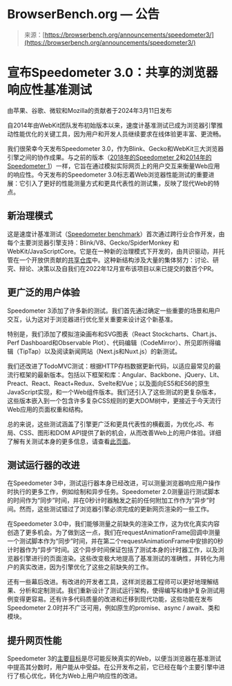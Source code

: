 <!--yml

类别：未分类

日期：2024-05-27 14:49:47

-->

# BrowserBench.org — 公告

> 来源：[https://browserbench.org/announcements/speedometer3/](https://browserbench.org/announcements/speedometer3/)

# 宣布Speedometer 3.0：共享的浏览器响应性基准测试

由苹果、谷歌、微软和Mozilla的贡献者于2024年3月11日发布

自2014年由WebKit团队发布初始版本以来，速度计基准测试已成为浏览器引擎推动性能优化的关键工具，因为用户和开发人员继续要求在线体验更丰富、更流畅。

我们很荣幸今天发布Speedometer 3.0，作为Blink、Gecko和WebKit三大浏览器引擎之间的协作成果。与之前的版本（[2018年的Speedometer 2](https://webkit.org/blog/8063/speedometer-2-0-a-benchmark-for-modern-web-app-responsiveness/)和[2014年的Speedometer 1](https://webkit.org/blog/3395/speedometer-benchmark-for-web-app-responsiveness/)）一样，它旨在通过模拟实际网页上的用户交互来衡量Web应用的响应性。今天发布的Speedometer 3.0标志着Web浏览器性能测试的重要进展：它引入了更好的性能测量方式和更具代表性的测试集，反映了现代Web的特点。

## 新治理模式

这是速度计基准测试（[Speedometer benchmark](https://github.com/WebKit/Speedometer/)）首次通过跨行业合作开发，由每个主要浏览器引擎支持：Blink/V8、Gecko/SpiderMonkey 和 WebKit/JavaScriptCore。它是在一种新的治理模式下开发的，由共识驱动，并托管在一个开放供贡献的[共享仓库](https://github.com/WebKit/Speedometer/)中。这种新结构涉及大量的集体努力：讨论、研究、辩论、决策以及自我们在2022年12月宣布该项目以来已提交的数百个PR。

## 更广泛的用户体验

Speedometer 3添加了许多新的测试。我们首先通过确定一些重要的场景和用户交互，认为这对于浏览器进行优化至关重要来设计这个新基准。

特别是，我们添加了模拟渲染画布和SVG图表（React Stockcharts、Chart.js、Perf Dashboard和Observable Plot）、代码编辑（CodeMirror）、所见即所得编辑（TipTap）以及阅读新闻网站（Next.js和Nuxt.js）的新测试。

我们还改进了TodoMVC测试：根据HTTP存档数据更新代码，以适应最常见的最流行框架的最新版本。包括以下框架和库：Angular、Backbone、jQuery、Lit、Preact、React、React+Redux、Svelte和Vue；以及面向ES5和ES6的原生JavaScript实现，和一个Web组件版本。我们还引入了这些测试的更复杂版本，这些版本嵌入到一个包含许多复杂CSS规则的更大DOM树中，更接近于今天流行Web应用的页面权重和结构。

总的来说，这些测试涵盖了引擎更广泛和更具代表性的横截面，为优化JS、布局、CSS、图形和DOM API提供了新的机会，从而改善Web上的用户体验。详细了解有关测试本身的更多信息，请查看[此页面](https://www.browserbench.org/Speedometer3.0/about.html)。

## 测试运行器的改进

在Speedometer 3中，测试运行器本身已经改进，可以测量浏览器响应用户操作时执行的更多工作，例如绘制和异步任务。Speedometer 2.0测量运行测试脚本的时间作为“同步”时间，并在0秒计时器触发之前的任何附加工作作为“异步”时间。然而，这些测试错过了浏览器引擎必须完成的更新网页渲染的一些工作。

在Speedometer 3.0中，我们能够测量之前缺失的渲染工作，这为优化真实内容创造了更多机会。为了做到这一点，我们在requestAnimationFrame回调中测量一个测试脚本作为“同步”时间，并在第二个requestAnimationFrame中安排的0秒计时器作为“异步”时间。这个异步时间保证包括了测试本身的计时器工作，以及浏览器引擎进行的页面渲染。这些改变极大地提高了基准测试的准确性，并转化为用户的真实改进，因为引擎优化了这些之前缺失的工作。

还有一些幕后改进。有改进的开发者工具，这样浏览器工程师可以更好地理解结果、分析和定制测试。我们重新设计了测试运行架构，使得编写和维护复杂测试用例变得更容易。还有许多代码质量的改进和迁移到现代功能，这些功能在发布Speedometer 2.0时并不广泛可用，例如原生的promise、async / await、类和模块。

## 提升网页性能

Speedometer 3的[主要目标](https://github.com/WebKit/Speedometer/?tab=readme-ov-file#what-is-speedometer)是尽可能反映真实的Web，以便当浏览器在基准测试中提高其分数时，用户能从中受益。在公开发布之前，它已经在每个主要引擎中进行了核心优化，转化为Web上用户响应性的改进。
